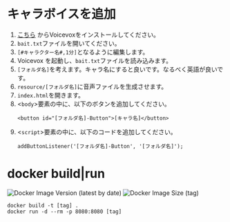 # キャラボイスを追加

1. [こちら](https://voicevox.hiroshiba.jp/) からVoicevoxをインストールしてください。
2. `bait.txt`ファイルを開いてください。
3. `[#キャラクター名#,1分]`となるように編集します。
4. Voicevox を起動し、`bait.txt`ファイルを読み込みます。
5. `[フォルダ名]`を考えます。キャラ名にすると良いです。なるべく英語が良いです。
6. `resource/[フォルダ名]`に音声ファイルを生成させます。
7. `index.html`を開きます。
8. <`body`>要素の中に、以下のボタンを追加してください。
   ```
   <button id="[フォルダ名]-Button">[キャラ名]</button>
   ```
9. <`script`>要素の中に、以下のコードを追加してください。
   ```
   addButtonListener('[フォルダ名]-Button', '[フォルダ名]');
   ```

# docker build|run
![Docker Image Version (latest by date)](https://img.shields.io/docker/v/fjlli/voicevox-time?style=for-the-badge)
![Docker Image Size (tag)](https://img.shields.io/docker/image-size/fjlli/voicevox-time/1.1?style=for-the-badge)
```
docker build -t [tag] .
docker run -d --rm -p 8080:8080 [tag]
```